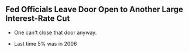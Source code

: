 ## Fed Officials Leave Door Open to Another Large Interest-Rate Cut

- One can't close that door anyway.

- Last time 5% was in 2006